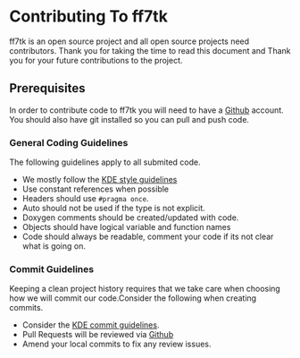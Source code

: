 

# Contributing To ff7tk

ff7tk is an open source project and all open source projects need contributors. Thank you for taking the time to read this document and Thank you for your future contributions to the project.

## Prerequisites
In order to contribute code to ff7tk you will need to have a [Github] account. You should also have git installed so you can pull and push code.


### General Coding Guidelines
The following guidelines apply to all submited code.

 - We mostly follow the [KDE style guidelines]
 - Use constant references when possible
 - Headers should use `#pragma once`.
 - Auto should not be used if the type is not explicit.
 - Doxygen comments should be created/updated with code.
 - Objects should have logical variable and function names
 - Code should always be readable, comment your code if its not clear what is going on.

### Commit Guidelines
Keeping a clean project history requires that we take care when choosing how we will commit our code.Consider the following when creating commits.

 - Consider the [KDE commit guidelines].
 - Pull Requests will be reviewed via [Github]
 - Amend your local commits to fix any review issues.

[Github]:https://github.com
[KDE style guidelines]:https://community.kde.org/Policies/Kdelibs_Coding_Style
[KDE commit guidelines]:https://community.kde.org/Policies/Commit_Policy
